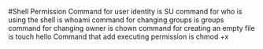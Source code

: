#Shell Permission
Command for user identity is SU
command for who is using the shell is whoami
command for changing groups is groups
command for changing owner is chown
command for creating an empty file is touch hello
Command that add executing permission is chmod +x
